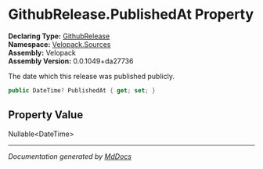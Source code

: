 ﻿<!--  
  <auto-generated>   
    The contents of this file were generated by a tool.  
    Changes to this file may be list if the file is regenerated  
  </auto-generated>   
-->

# GithubRelease.PublishedAt Property

**Declaring Type:** [GithubRelease](../index.md)  
**Namespace:** [Velopack.Sources](../../index.md)  
**Assembly:** Velopack  
**Assembly Version:** 0.0.1049+da27736

 The date which this release was published publicly. 

```csharp
public DateTime? PublishedAt { get; set; }
```

## Property Value

Nullable\<DateTime\>

___

*Documentation generated by [MdDocs](https://github.com/ap0llo/mddocs)*

